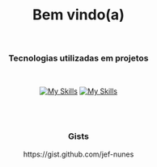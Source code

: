 <h1 align="center">Bem vindo(a)</h1><br>

<h3 align="center">Tecnologias utilizadas em projetos</h3><br>

<div align="center">
  
[![My Skills](https://skillicons.dev/icons?i=html,css,js,nodejs,react,electron&theme=dark)](https://github.com/jef-nunes?tab=repositories)
[![My Skills](https://skillicons.dev/icons?i=java,spring,mysql,php,python,linux,bash&theme=dark)](https://github.com/jef-nunes?tab=repositories)

</div>

<br><br>

<h3 align="center">Gists</h3>
<p align="center">https://gist.github.com/jef-nunes</p>

<!--
**jef-nunes/jef-nunes** is a ✨ _special_ ✨ repository because its `README.md` (this file) appears on your GitHub profile.

Here are some ideas to get you started:

- 🔭 I’m currently working on ...
- 🌱 I’m currently learning ...
- 👯 I’m looking to collaborate on ...
- 🤔 I’m looking for help with ...
- 💬 Ask me about ...
- 📫 How to reach me: ...
- 😄 Pronouns: ...
- ⚡ Fun fact: ...
-->
